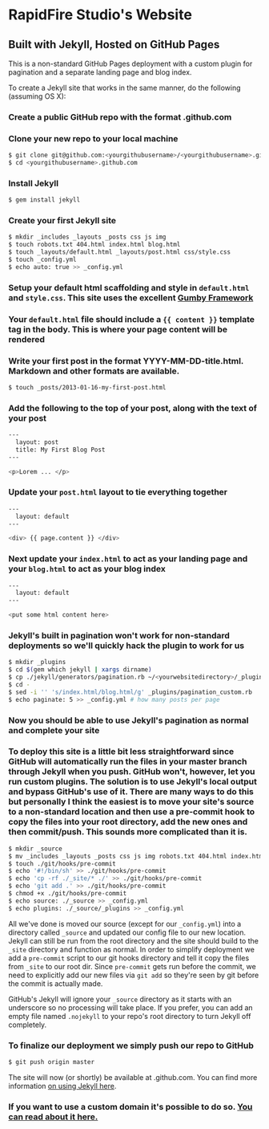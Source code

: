 # RapidFire Studio's Website

## Built with Jekyll, Hosted on GitHub Pages

This is a non-standard GitHub Pages deployment with a custom plugin for pagination and a separate landing page and blog index.

To create a Jekyll site that works in the same manner, do the following (assuming OS X):

### Create a public GitHub repo with the format <yourgithubusername>.github.com

### Clone your new repo to your local machine

```bash
$ git clone git@github.com:<yourgithubusername>/<yourgithubusername>.github.com.git
$ cd <yourgithubusername>.github.com
```

### Install Jekyll 

```bash
$ gem install jekyll
```

### Create your first Jekyll site

```bash
$ mkdir _includes _layouts _posts css js img
$ touch robots.txt 404.html index.html blog.html
$ touch _layouts/default.html _layouts/post.html css/style.css
$ touch _config.yml
$ echo auto: true >> _config.yml
```

### Setup your default html scaffolding and style in `default.html` and `style.css`. This site uses the excellent [Gumby Framework](http://gumbyframework.com/)

### Your `default.html` file should include a `{{ content }}` template tag in the body. This is where your page content will be rendered

### Write your first post in the format YYYY-MM-DD-title.html. Markdown and other formats are available.

```bash
$ touch _posts/2013-01-16-my-first-post.html
```

### Add the following to the top of your post, along with the text of your post

```bash
---
  layout: post
  title: My First Blog Post
---

<p>Lorem ... </p>
```

### Update your `post.html` layout to tie everything together

```bash 
---
  layout: default
---

<div> {{ page.content }} </div>
```

### Next update your `index.html` to act as your landing page and your `blog.html` to act as your blog index

```bash 
---
  layout: default
---

<put some html content here>
```

### Jekyll's built in pagination won't work for non-standard deployments so we'll quickly hack the plugin to work for us

```bash
$ mkdir _plugins
$ cd $(gem which jekyll | xargs dirname)
$ cp ./jekyll/generators/pagination.rb ~/<yourwebsitedirectory>/_plugins/pagination_custom.rb
$ cd -
$ sed -i '' 's/index.html/blog.html/g' _plugins/pagination_custom.rb
$ echo paginate: 5 >> _config.yml # how many posts per page
```

### Now you should be able to use Jekyll's pagination as normal and complete your site

### To deploy this site is a little bit less straightforward since GitHub will automatically run the files in your master branch through Jekyll when you push. GitHub won't, however, let you run custom plugins. The solution is to use Jekyll's local output and bypass GitHub's use of it. There are many ways to do this but personally I think the easiest is to move your site's source to a non-standard location and then use a pre-commit hook to copy the files into your root directory, add the new ones and then commit/push. This sounds more complicated than it is.

```bash
$ mkdir _source
$ mv _includes _layouts _posts css js img robots.txt 404.html index.html blog.html _source
$ touch ./git/hooks/pre-commit
$ echo '#!/bin/sh' >> ./git/hooks/pre-commit
$ echo 'cp -rf ./_site/* ./' >> ./git/hooks/pre-commit
$ echo 'git add .' >> ./git/hooks/pre-commit
$ chmod +x ./git/hooks/pre-commit
$ echo source: ./_source >> _config.yml
$ echo plugins: ./_source/_plugins >> _config.yml
```

All we've done is moved our source (except for our `_config.yml`) into a directory called `_source` and updated our config file to our new location. Jekyll can still be run from the root directory and the site should build to the `_site` directory and function as normal. In order to simplify deployment we add a `pre-commit` script to our git hooks directory and tell it copy the files from `_site` to our root dir. Since `pre-commit` gets run before the commit, we need to explicitly add our new files via `git add` so they're seen by git before the commit is actually made.

GitHub's Jekyll will ignore your `_source` directory as it starts with an underscore so no processing will take place. If you prefer, you can add an empty file named `.nojekyll` to your repo's root directory to turn Jekyll off completely.  

### To finalize our deployment we simply push our repo to GitHub

```bash
$ git push origin master
```

The site will now (or shortly) be available at <yourgithubusername>.github.com. You can find more information [on using Jekyll here](https://github.com/mojombo/jekyll/wiki). 

### If you want to use a custom domain it's possible to do so. [You can read about it here.](https://help.github.com/articles/setting-up-a-custom-domain-with-pages)

